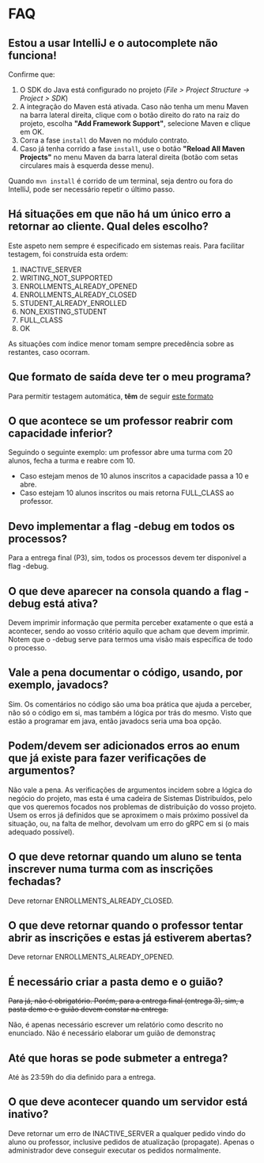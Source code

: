 # FAQ

## Estou a usar IntelliJ e o autocomplete não funciona!

Confirme que:

1. O SDK do Java está configurado no projeto (*File > Project Structure -> Project > SDK*)
2. A integração do Maven está ativada. Caso não tenha um menu Maven na barra lateral direita, clique com o botão direito
   do rato na raiz do projeto, escolha **"Add Framework Support"**, selecione Maven e clique em OK.
3. Corra a fase `install` do Maven no módulo contrato.
4. Caso já tenha corrido a fase `install`, use o botão **"Reload All Maven Projects"** no menu Maven da barra lateral
   direita (botão com setas circulares mais à esquerda desse menu).

Quando `mvn install` é corrido de um terminal, seja dentro ou fora do IntelliJ, pode ser necessário repetir o último
passo.

## Há situações em que não há um único erro a retornar ao cliente. Qual deles escolho?

Este aspeto nem sempre é especificado em sistemas reais. Para facilitar testagem, foi construída esta ordem:

1. INACTIVE\_SERVER
2. WRITING\_NOT\_SUPPORTED
3. ENROLLMENTS\_ALREADY\_OPENED
4. ENROLLMENTS\_ALREADY\_CLOSED
5. STUDENT\_ALREADY\_ENROLLED
6. NON\_EXISTING\_STUDENT
7. FULL\_CLASS
8. OK

As situações com índice menor tomam sempre precedência sobre as restantes, caso ocorram.

## Que formato de saída deve ter o meu programa?

Para permitir testagem automática, **têm** de
seguir [este formato](https://discord.com/channels/949644248045719622/955528908885868555/955529219629273119)

## O que acontece se um professor reabrir com capacidade inferior?

Seguindo o seguinte exemplo: um professor abre uma turma com 20 alunos, fecha a turma e reabre com 10.

- Caso estejam menos de 10 alunos inscritos a capacidade passa a 10 e abre.
- Caso estejam 10 alunos inscritos ou mais retorna FULL_CLASS ao professor.

## Devo implementar a flag -debug em todos os processos?

Para a entrega final (P3), sim, todos os processos devem ter disponível a flag -debug.

## O que deve aparecer na consola quando a flag -debug está ativa?

Devem imprimir informação que permita perceber exatamente o que está a acontecer, sendo ao vosso critério aquilo que acham que devem imprimir. Notem que o -debug serve para termos uma visão mais específica de todo o processo.

## Vale a pena documentar o código, usando, por exemplo, javadocs?

Sim. Os comentários no código são uma boa prática que ajuda a perceber, não só o código em si, mas também a lógica por trás do mesmo. Visto que estão a programar em java, então javadocs seria uma boa opção.

## Podem/devem ser adicionados erros ao enum que já existe para fazer verificações de argumentos?

Não vale a pena. As verificações de argumentos incidem sobre a lógica do negócio do projeto, mas esta é uma cadeira de Sistemas Distribuídos, pelo que vos queremos focados nos problemas de distribuição do vosso projeto. Usem os erros já definidos que se aproximem o mais próximo possível da situação, ou, na falta de melhor, devolvam um erro do gRPC em si (o mais adequado possível).

## O que deve retornar quando um aluno se tenta inscrever numa turma com as inscrições fechadas?

Deve retornar ENROLLMENTS_ALREADY_CLOSED.

## O que deve retornar quando o professor tentar abrir as inscrições e estas já estiverem abertas?

Deve retornar ENROLLMENTS_ALREADY_OPENED.

## É necessário criar a pasta demo e o guião?

~~Para já, não é obrigatório. Porém, para a entrega final (entrega 3), sim, a pasta demo e o guião devem constar na entrega.~~

Não, é apenas necessário escrever um relatório como descrito no enunciado. Não é necessário elaborar um guião de demonstraç

## Até que horas se pode submeter a entrega?

Até às 23:59h do dia definido para a entrega.

## O que deve acontecer quando um servidor está inativo?

Deve retornar um erro de INACTIVE_SERVER a qualquer pedido vindo do aluno ou professor, inclusive pedidos de atualização (propagate). Apenas o administrador deve conseguir executar os pedidos normalmente.
